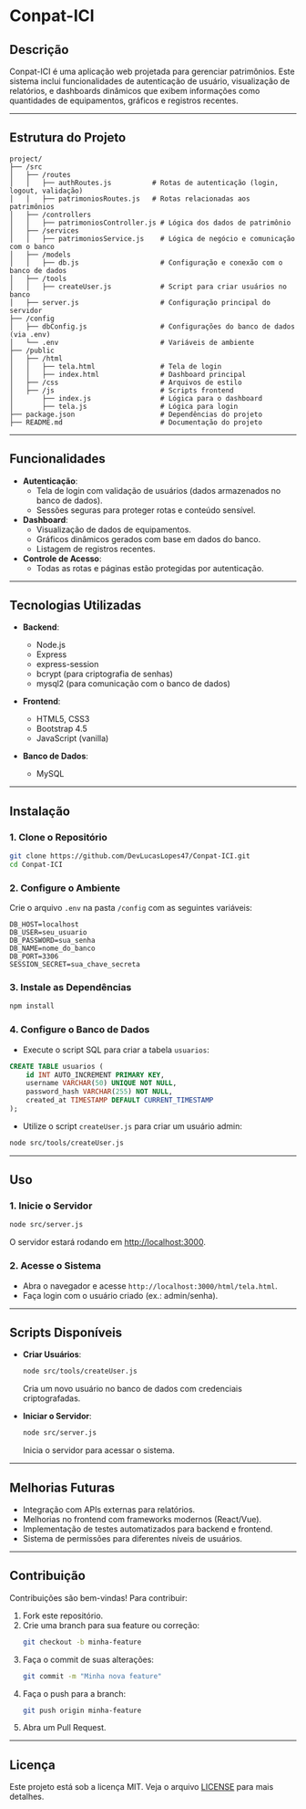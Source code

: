 # Conpat-ICI

## Descrição
Conpat-ICI é uma aplicação web projetada para gerenciar patrimônios. Este sistema inclui funcionalidades de autenticação de usuário, visualização de relatórios, e dashboards dinâmicos que exibem informações como quantidades de equipamentos, gráficos e registros recentes.

---

## Estrutura do Projeto

```
project/
├── /src
│   ├── /routes
│   │   ├── authRoutes.js          # Rotas de autenticação (login, logout, validação)
│   │   ├── patrimoniosRoutes.js   # Rotas relacionadas aos patrimônios
│   ├── /controllers
│   │   ├── patrimoniosController.js # Lógica dos dados de patrimônio
│   ├── /services
│   │   ├── patrimoniosService.js    # Lógica de negócio e comunicação com o banco
│   ├── /models
│   │   ├── db.js                    # Configuração e conexão com o banco de dados
│   ├── /tools
│   │   ├── createUser.js            # Script para criar usuários no banco
│   ├── server.js                    # Configuração principal do servidor
├── /config
│   ├── dbConfig.js                  # Configurações do banco de dados (via .env)
│   └── .env                         # Variáveis de ambiente
├── /public
│   ├── /html
│   │   ├── tela.html                # Tela de login
│   │   ├── index.html               # Dashboard principal
│   ├── /css                         # Arquivos de estilo
│   ├── /js                          # Scripts frontend
│       ├── index.js                 # Lógica para o dashboard
│       ├── tela.js                  # Lógica para login
├── package.json                     # Dependências do projeto
├── README.md                        # Documentação do projeto
```

---

## Funcionalidades

- **Autenticação**:
  - Tela de login com validação de usuários (dados armazenados no banco de dados).
  - Sessões seguras para proteger rotas e conteúdo sensível.
- **Dashboard**:
  - Visualização de dados de equipamentos.
  - Gráficos dinâmicos gerados com base em dados do banco.
  - Listagem de registros recentes.
- **Controle de Acesso**:
  - Todas as rotas e páginas estão protegidas por autenticação.

---

## Tecnologias Utilizadas

- **Backend**:
  - Node.js
  - Express
  - express-session
  - bcrypt (para criptografia de senhas)
  - mysql2 (para comunicação com o banco de dados)

- **Frontend**:
  - HTML5, CSS3
  - Bootstrap 4.5
  - JavaScript (vanilla)

- **Banco de Dados**:
  - MySQL

---

## Instalação

### 1. Clone o Repositório
```bash
git clone https://github.com/DevLucasLopes47/Conpat-ICI.git
cd Conpat-ICI
```

### 2. Configure o Ambiente
Crie o arquivo `.env` na pasta `/config` com as seguintes variáveis:
```env
DB_HOST=localhost
DB_USER=seu_usuario
DB_PASSWORD=sua_senha
DB_NAME=nome_do_banco
DB_PORT=3306
SESSION_SECRET=sua_chave_secreta
```

### 3. Instale as Dependências
```bash
npm install
```

### 4. Configure o Banco de Dados
- Execute o script SQL para criar a tabela `usuarios`:
```sql
CREATE TABLE usuarios (
    id INT AUTO_INCREMENT PRIMARY KEY,
    username VARCHAR(50) UNIQUE NOT NULL,
    password_hash VARCHAR(255) NOT NULL,
    created_at TIMESTAMP DEFAULT CURRENT_TIMESTAMP
);
```

- Utilize o script `createUser.js` para criar um usuário admin:
```bash
node src/tools/createUser.js
```

---

## Uso

### 1. Inicie o Servidor
```bash
node src/server.js
```
O servidor estará rodando em [http://localhost:3000](http://localhost:3000).

### 2. Acesse o Sistema
- Abra o navegador e acesse `http://localhost:3000/html/tela.html`.
- Faça login com o usuário criado (ex.: admin/senha).

---

## Scripts Disponíveis

- **Criar Usuários**:
  ```bash
  node src/tools/createUser.js
  ```
  Cria um novo usuário no banco de dados com credenciais criptografadas.

- **Iniciar o Servidor**:
  ```bash
  node src/server.js
  ```
  Inicia o servidor para acessar o sistema.

---

## Melhorias Futuras

- Integração com APIs externas para relatórios.
- Melhorias no frontend com frameworks modernos (React/Vue).
- Implementação de testes automatizados para backend e frontend.
- Sistema de permissões para diferentes níveis de usuários.

---

## Contribuição

Contribuições são bem-vindas! Para contribuir:
1. Fork este repositório.
2. Crie uma branch para sua feature ou correção:
   ```bash
   git checkout -b minha-feature
   ```
3. Faça o commit de suas alterações:
   ```bash
   git commit -m "Minha nova feature"
   ```
4. Faça o push para a branch:
   ```bash
   git push origin minha-feature
   ```
5. Abra um Pull Request.

---

## Licença
Este projeto está sob a licença MIT. Veja o arquivo [LICENSE](LICENSE) para mais detalhes.

